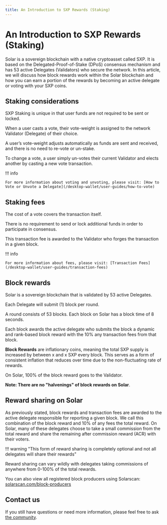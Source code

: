 ```yaml
---
title: An Introduction to SXP Rewards (Staking)
---
```


# An Introduction to SXP Rewards (Staking)

Solar is a sovereign blockchain with a native cryptoasset called SXP. It is based on the Delegated-Proof-of-Stake (DPoS) consensus mechanism and has 53 active Delegates (Validators) who secure the network. In this article, we will discuss how block rewards work within the Solar blockchain and how you can earn a portion of the rewards by becoming an active delegate or voting with your SXP coins.

## Staking considerations

SXP Staking is unique in that user funds are not required to be sent or locked.

When a user casts a vote, their vote-weight is assigned to the network Validator (Delegate) of their choice.

A user’s vote-weight adjusts automatically as funds are sent and received, and there is no need to re-vote or un-stake.

To change a vote, a user simply un-votes their current Validator and elects another by casting a new vote transaction.

!!! info

    For more information about voting and unvoting, please visit: [How to Vote or Unvote a Delegate](/desktop-wallet/user-guides/how-to-vote)

## Staking fees

The cost of a vote covers the transaction itself.

There is no requirement to send or lock additional funds in order to participate in consensus.

This transaction fee is awarded to the Validator who forges the transaction in a given block.

!!! info

    For more information about fees, please visit: [Transaction Fees](/desktop-wallet/user-guides/transaction-fees)

## Block rewards

Solar is a sovereign blockchain that is validated by 53 active Delegates.

Each Delegate will submit (1) block per round.

A round consists of 53 blocks. Each block on Solar has a block time of 8 seconds.

Each block awards the active delegate who submits the block a dynamic and rank-based block reward with the 10% any transaction fees from that block.

**Block Rewards** are inflationary coins, meaning the total SXP supply is increased by between x and x SXP every block. This serves as a form of consistent inflation that reduces over time due to the non-fluctuating rate of rewards.

On Solar, 100% of the block reward goes to the Validator.

**Note: There are no "halvenings" of block rewards on Solar**.

## Reward sharing on Solar

As previously stated, block rewards and transaction fees are awarded to the active delegate responsible for reporting a given block. We call this combination of the block reward and 10% of any fees the total reward. On Solar, many of these delegates choose to take a small commission from the total reward and share the remaining after commission reward (ACR) with their voters.

!!! warning "This form of reward sharing is completely optional and not all delegates will share their rewards"

Reward sharing can vary wildly with delegates taking commissions of anywhere from 0-100% of the total rewards.

You can also view all registered block producers using Solarscan: <a href="https://solarscan.com/block-producers" target="_blank" rel="noopener noreferrer">solarscan.com/block-producers</a>

<!-- --hidden-- needs more detailed information
## Becoming a Delegate

Some SXP holders want to be more directly involved and participate in the network themselves, rather than delegate their influence to a third party. 
We highly encourage anyone who is interested in becoming a delegate to read our full guides on [How to Register or Resign a Delegate](/desktop-wallet/user-guides/register-resign-delegate/) and [Installing a Core Node](/exchanges/intro/) to get started.
-->

## Contact us

If you still have questions or need more information, please feel free to ask [the community](https://solar.org/community).
